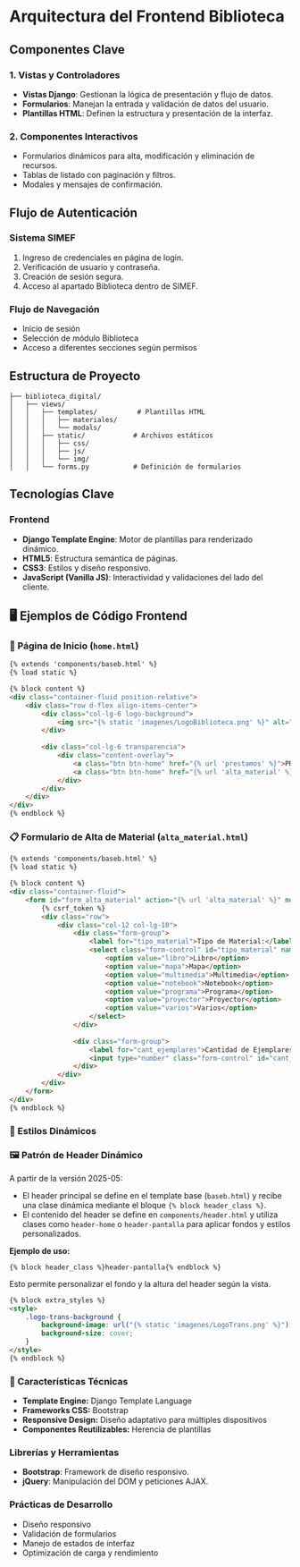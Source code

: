 # Arquitectura del Frontend Biblioteca

## Componentes Clave

### 1. Vistas y Controladores
- **Vistas Django**: Gestionan la lógica de presentación y flujo de datos.
- **Formularios**: Manejan la entrada y validación de datos del usuario.
- **Plantillas HTML**: Definen la estructura y presentación de la interfaz.

### 2. Componentes Interactivos
- Formularios dinámicos para alta, modificación y eliminación de recursos.
- Tablas de listado con paginación y filtros.
- Modales y mensajes de confirmación.

## Flujo de Autenticación

### Sistema SIMEF
1. Ingreso de credenciales en página de login.
2. Verificación de usuario y contraseña.
3. Creación de sesión segura.
4. Acceso al apartado Biblioteca dentro de SIMEF.

### Flujo de Navegación
- Inicio de sesión
- Selección de módulo Biblioteca
- Acceso a diferentes secciones según permisos

## Estructura de Proyecto

```
├── biblioteca_digital/
│   ├── views/
│   │   ├── templates/          # Plantillas HTML
│   │   │   ├── materiales/
│   │   │   └── modals/
│   │   ├── static/            # Archivos estáticos
│   │   │   ├── css/
│   │   │   ├── js/
│   │   │   └── img/
│   │   └── forms.py           # Definición de formularios
```

## Tecnologías Clave

### Frontend
- **Django Template Engine**: Motor de plantillas para renderizado dinámico.
- **HTML5**: Estructura semántica de páginas.
- **CSS3**: Estilos y diseño responsivo.
- **JavaScript (Vanilla JS)**: Interactividad y validaciones del lado del cliente.

## 🖥️ Ejemplos de Código Frontend

### 📄 Página de Inicio (`home.html`)
```html
{% extends 'components/baseb.html' %}
{% load static %}

{% block content %}
<div class="container-fluid position-relative">
    <div class="row d-flex align-items-center">
        <div class="col-lg-6 logo-background">
            <img src="{% static 'imagenes/LogoBiblioteca.png' %}" alt="Logo Biblioteca">
        </div>
        
        <div class="col-lg-6 transparencia">
            <div class="content-overlay">
                <a class="btn btn-home" href="{% url 'prestamos' %}">PRESTAMOS</a>
                <a class="btn btn-home" href="{% url 'alta_material' %}">ALTA MATERIAL</a>
            </div>
        </div>
    </div>       
</div>
{% endblock %}
```

### 📋 Formulario de Alta de Material (`alta_material.html`)
```html
{% extends 'components/baseb.html' %}
{% load static %}

{% block content %}
<div class="container-fluid">
    <form id="form_alta_material" action="{% url 'alta_material' %}" method="POST">
        {% csrf_token %}
        <div class="row">
            <div class="col-12 col-lg-10">
                <div class="form-group">
                    <label for="tipo_material">Tipo de Material:</label>
                    <select class="form-control" id="tipo_material" name="tipo_material" required>
                        <option value="libro">Libro</option>
                        <option value="mapa">Mapa</option>
                        <option value="multimedia">Multimedia</option>
                        <option value="notebook">Notebook</option>
                        <option value="programa">Programa</option>
                        <option value="proyector">Proyector</option>
                        <option value="varios">Varios</option>
                    </select>
                </div>
                
                <div class="form-group">
                    <label for="cant_ejemplares">Cantidad de Ejemplares:</label>
                    <input type="number" class="form-control" id="cant_ejemplares" name="cant_ejemplares" min="1" value="1">
                </div>
            </div>
        </div>
    </form>
</div>
{% endblock %}
```

### 🎨 Estilos Dinámicos

### 🖼️ Patrón de Header Dinámico

A partir de la versión 2025-05:

- El header principal se define en el template base (`baseb.html`) y recibe una clase dinámica mediante el bloque `{% block header_class %}`.
- El contenido del header se define en `components/header.html` y utiliza clases como `header-home` o `header-pantalla` para aplicar fondos y estilos personalizados.

**Ejemplo de uso:**

```django
{% block header_class %}header-pantalla{% endblock %}
```

Esto permite personalizar el fondo y la altura del header según la vista.


```html
{% block extra_styles %}
<style>
    .logo-trans-background {
        background-image: url("{% static 'imagenes/LogoTrans.png' %}");
        background-size: cover;
    }
</style>
{% endblock %}
```

### 🔧 Características Técnicas
- **Template Engine:** Django Template Language
- **Frameworks CSS:** Bootstrap
- **Responsive Design:** Diseño adaptativo para múltiples dispositivos
- **Componentes Reutilizables:** Herencia de plantillas

### Librerías y Herramientas
- **Bootstrap**: Framework de diseño responsivo.
- **jQuery**: Manipulación del DOM y peticiones AJAX.

### Prácticas de Desarrollo
- Diseño responsivo
- Validación de formularios
- Manejo de estados de interfaz
- Optimización de carga y rendimiento

